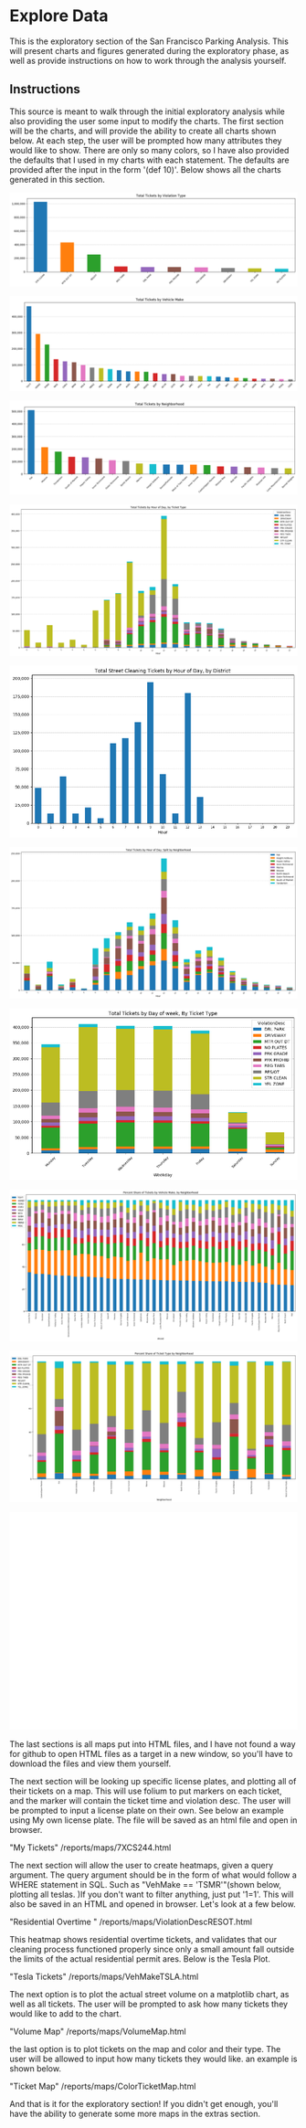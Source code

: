 # Explore Data
This is the exploratory section of the San Francisco Parking Analysis. This will present charts and figures generated during the exploratory phase, as well as provide instructions on how to work through the analysis yourself.

## Instructions

This source is meant to walk through the initial exploratory analysis while also providing the user some input to modify the charts. The first section will be the charts, and will provide the ability to create all charts shown below. At each step, the user will be prompted how many attributes they would like to show. There are only so many colors, so I have also provided the defaults that I used in my charts with each statement. The defaults are provided after the input in the form '(def 10)'. Below shows all the charts generated in this section.

![Tickets by Violation](/reports/figures/explore/TickByViolation.png)

![Tickets by Vehicle Make](/reports/figures/explore/TickByVehMake.png)

![Tickets by Neighborhood](/reports/figures/explore/TickByNhood.png)

![Tickets by Hour](/reports/figures/explore/TickByHour.png)

![Street Clean By Hour](/reports/figures/explore/StreetCleanByHour.png)

![Tickets by hour by Neighborhood](/reports/figures/explore/ByHourByHood.png)

![Tickets by day by type](/reports/figures/explore/ByDayByType.png)

![Vehicle Type Share by Nhood](/reports/figures/explore/VehByNhood.png)

![Ticket Type Share by Nhood](/reports/figures/explore/ShareByHood.png)


![Meters by neighborhood](/reports/figures/explore/MetbyNhood.png)

The last sections is all maps put into HTML files, and I have not found a way for github to open HTML files as a target in a new window, so you'll have to download the files and view them yourself.


The next section will be looking up specific license plates, and plotting all of their tickets on a map. This will use folium to put markers on each ticket, and the marker will contain the ticket time and violation desc. The user will be prompted to input a license plate on their own.  See below an example using My own license plate. The file will be saved as an html file and open in browser.

"My Tickets" /reports/maps/7XCS244.html

The next section will allow the user to create heatmaps, given a query argument. The query argument should be in the form of what would follow a WHERE statement in SQL. Such as "VehMake == 'TSMR'"(shown below, plotting all teslas. )If you don't want to filter anything, just put '1=1'. This will also be saved in an HTML and opened in browser. Let's look at a few below.

"Residential Overtime " /reports/maps/ViolationDescRESOT.html

This heatmap shows residential overtime tickets, and validates that our cleaning process functioned properly since only a small amount fall outside the limits of the actual residential permit ares. Below is the Tesla Plot.

"Tesla Tickets" /reports/maps/VehMakeTSLA.html

The next option is to plot the actual street volume on a matplotlib chart, as well as all tickets. The user will be prompted to ask how many tickets they would like to add to the chart.

"Volume Map" /reports/maps/VolumeMap.html

the last option is to plot tickets on the map and color and their type. The user will be allowed to input how many tickets they would like. an example is shown below.

"Ticket Map" /reports/maps/ColorTicketMap.html

And that is it for the exploratory section! If you didn't get enough, you'll have the ability to generate some more maps in the extras section.
